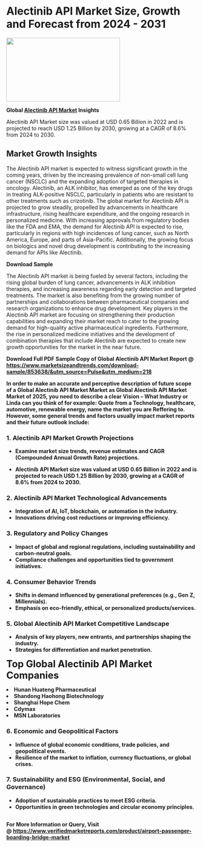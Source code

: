 <H1>Alectinib API Market Size, Growth and Forecast from 2024 - 2031</H1><img class="aligncenter size-medium wp-image-584254" src="https://thirdeyenews.in/wp-content/uploads/2024/09/Global-Market-Research-300x168.jpeg" alt="" width="300" height="168" /><p><strong>Global&nbsp;<a href="https://www.marketsizeandtrends.com/download-sample/853638/&amp;utm_source=Pulse&amp;utm_medium=218">Alectinib API Market</a> Insights</strong></p><p>Alectinib API Market size was valued at USD 0.65 Billion in 2022 and is projected to reach USD 1.25 Billion by 2030, growing at a CAGR of 8.6% from 2024 to 2030.</p><p><h2>Market Growth Insights</h2> <p>The Alectinib API market is expected to witness significant growth in the coming years, driven by the increasing prevalence of non-small cell lung cancer (NSCLC) and the expanding adoption of targeted therapies in oncology. Alectinib, an ALK inhibitor, has emerged as one of the key drugs in treating ALK-positive NSCLC, particularly in patients who are resistant to other treatments such as crizotinib. The global market for Alectinib API is projected to grow steadily, propelled by advancements in healthcare infrastructure, rising healthcare expenditure, and the ongoing research in personalized medicine. With increasing approvals from regulatory bodies like the FDA and EMA, the demand for Alectinib API is expected to rise, particularly in regions with high incidences of lung cancer, such as North America, Europe, and parts of Asia-Pacific. Additionally, the growing focus on biologics and novel drug development is contributing to the increasing demand for APIs like Alectinib.</p> <p><strong>Download Sample</strong></p> <p>The Alectinib API market is being fueled by several factors, including the rising global burden of lung cancer, advancements in ALK inhibition therapies, and increasing awareness regarding early detection and targeted treatments. The market is also benefiting from the growing number of partnerships and collaborations between pharmaceutical companies and research organizations to enhance drug development. Key players in the Alectinib API market are focusing on strengthening their production capabilities and expanding their market reach to cater to the growing demand for high-quality active pharmaceutical ingredients. Furthermore, the rise in personalized medicine initiatives and the development of combination therapies that include Alectinib are expected to create new growth opportunities for the market in the near future.</p> <p><strong></p><p><span class=""><strong>Download Full PDF Sample Copy of Global Alectinib API Market Report</strong> @ <a href="https://www.marketsizeandtrends.com/download-sample/853638/&amp;utm_source=Pulse&amp;utm_medium=218" target="_blank">https://www.marketsizeandtrends.com/download-sample/853638/&amp;utm_source=Pulse&amp;utm_medium=218</a></span></p><p>In order to make an accurate and perceptive description of future scope of a Global&nbsp;Alectinib API Market Market as Global&nbsp;Alectinib API Market Market of 2025, you need to describe a clear Vision &ndash; What Industry or Linda can you think of for example: Quote from a Technology, healthcare, automotive, renewable energy, name the market you are Reffering to. However, some general trends and factors usually impact market reports and their future outlook include:</p><h3>1.&nbsp;<strong>Alectinib API Market Growth Projections</strong></h3><ul><li>Examine market size trends, revenue estimates and CAGR (Compounded Annual Growth Rate) projections.</li><li><p>Alectinib API Market size was valued at USD 0.65 Billion in 2022 and is projected to reach USD 1.25 Billion by 2030, growing at a CAGR of 8.6% from 2024 to 2030.</p></li></ul><h3>2.&nbsp;<strong>Alectinib API Market Technological Advancements</strong></h3><ul><li>Integration of AI, IoT, blockchain, or automation in the industry.</li><li>Innovations driving cost reductions or improving efficiency.</li></ul><h3>3.&nbsp;<strong>Regulatory and Policy Changes</strong></h3><ul><li>Impact of global and regional regulations, including sustainability and carbon-neutral goals.</li><li>Compliance challenges and opportunities tied to government initiatives.</li></ul><h3>4.&nbsp;<strong>Consumer Behavior Trends</strong></h3><ul><li>Shifts in demand influenced by generational preferences (e.g., Gen Z, Millennials).</li><li>Emphasis on eco-friendly, ethical, or personalized products/services.</li></ul><h3>5.&nbsp;<strong>Global Alectinib API Market Competitive Landscape</strong></h3><ul><li>Analysis of key players, new entrants, and partnerships shaping the industry.</li><li>Strategies for differentiation and market penetration.</li></ul><p data-pm-slice="1 1 []"><span style="color: inherit; font-family: inherit; font-size: 25px;">Top Global Alectinib API Market Companies</span></p><div class="" data-test-id=""><p><li>Hunan Huateng Pharmaceutical</li><li> Shandong Haohong Biotechnology</li><li> Shanghai Hope Chem</li><li> Cdymax</li><li> MSN Laboratories</li></p></div><h3>6.&nbsp;<strong>Economic and Geopolitical Factors</strong></h3><ul><li>Influence of global economic conditions, trade policies, and geopolitical events.</li><li>Resilience of the market to inflation, currency fluctuations, or global crises.</li></ul><h3>7.&nbsp;<strong>Sustainability and ESG (Environmental, Social, and Governance)</strong></h3><ul><li>Adoption of sustainable practices to meet ESG criteria.</li><li>Opportunities in green technologies and circular economy principles.</li></ul><h2><strong style="font-size: 14px;">For More Information or Query, Visit @&nbsp;</strong><a style="background-color: #ffffff; font-size: 14px;" href="https://www.marketsizeandtrends.com/report/alectinib-api-market/" target="_blank">https://www.verifiedmarketreports.com/product/airport-passenger-boarding-bridge-market</a></h2>
